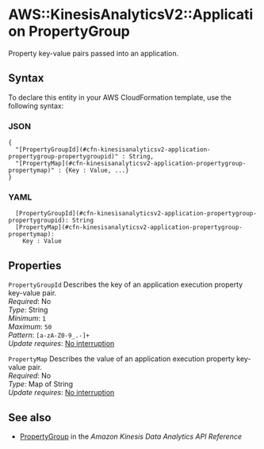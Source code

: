 # AWS::KinesisAnalyticsV2::Application PropertyGroup<a name="aws-properties-kinesisanalyticsv2-application-propertygroup"></a>

Property key\-value pairs passed into an application\.

## Syntax<a name="aws-properties-kinesisanalyticsv2-application-propertygroup-syntax"></a>

To declare this entity in your AWS CloudFormation template, use the following syntax:

### JSON<a name="aws-properties-kinesisanalyticsv2-application-propertygroup-syntax.json"></a>

```
{
  "[PropertyGroupId](#cfn-kinesisanalyticsv2-application-propertygroup-propertygroupid)" : String,
  "[PropertyMap](#cfn-kinesisanalyticsv2-application-propertygroup-propertymap)" : {Key : Value, ...}
}
```

### YAML<a name="aws-properties-kinesisanalyticsv2-application-propertygroup-syntax.yaml"></a>

```
  [PropertyGroupId](#cfn-kinesisanalyticsv2-application-propertygroup-propertygroupid): String
  [PropertyMap](#cfn-kinesisanalyticsv2-application-propertygroup-propertymap):
    Key : Value
```

## Properties<a name="aws-properties-kinesisanalyticsv2-application-propertygroup-properties"></a>

`PropertyGroupId` <a name="cfn-kinesisanalyticsv2-application-propertygroup-propertygroupid"></a>
Describes the key of an application execution property key\-value pair\.  
_Required_: No  
_Type_: String  
_Minimum_: `1`  
_Maximum_: `50`  
_Pattern_: `[a-zA-Z0-9_.-]+`  
_Update requires_: [No interruption](https://docs.aws.amazon.com/AWSCloudFormation/latest/UserGuide/using-cfn-updating-stacks-update-behaviors.html#update-no-interrupt)

`PropertyMap` <a name="cfn-kinesisanalyticsv2-application-propertygroup-propertymap"></a>
Describes the value of an application execution property key\-value pair\.  
_Required_: No  
_Type_: Map of String  
_Update requires_: [No interruption](https://docs.aws.amazon.com/AWSCloudFormation/latest/UserGuide/using-cfn-updating-stacks-update-behaviors.html#update-no-interrupt)

## See also<a name="aws-properties-kinesisanalyticsv2-application-propertygroup--seealso"></a>

- [PropertyGroup](https://docs.aws.amazon.com/kinesisanalytics/latest/apiv2/API_PropertyGroup.html) in the _Amazon Kinesis Data Analytics API Reference_
